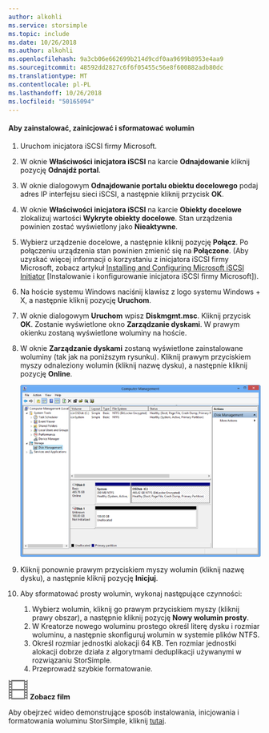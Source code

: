 ```yaml
---
author: alkohli
ms.service: storsimple
ms.topic: include
ms.date: 10/26/2018
ms.author: alkohli
ms.openlocfilehash: 9a3cb06e662699b214d9cdf0aa9699b8953e4aa9
ms.sourcegitcommit: 48592dd2827c6f6f05455c56e8f600882adb80dc
ms.translationtype: MT
ms.contentlocale: pl-PL
ms.lasthandoff: 10/26/2018
ms.locfileid: "50165094"
---
```

<!--author=SharS last changed: 9/17/15-->

#### <a name="to-mount-initialize-and-format-a-volume"></a>Aby zainstalować, zainicjować i sformatować wolumin
1. Uruchom inicjatora iSCSI firmy Microsoft.
2. W oknie **Właściwości inicjatora iSCSI** na karcie **Odnajdowanie** kliknij pozycję **Odnajdź portal**.
3. W oknie dialogowym **Odnajdowanie portalu obiektu docelowego** podaj adres IP interfejsu sieci iSCSI, a następnie kliknij przycisk **OK**. 
4. W oknie **Właściwości inicjatora iSCSI** na karcie **Obiekty docelowe** zlokalizuj wartości **Wykryte obiekty docelowe**. Stan urządzenia powinien zostać wyświetlony jako **Nieaktywne**.
5. Wybierz urządzenie docelowe, a następnie kliknij pozycję **Połącz**. Po połączeniu urządzenia stan powinien zmienić się na **Połączone**. (Aby uzyskać więcej informacji o korzystaniu z inicjatora iSCSI firmy Microsoft, zobacz artykuł [Installing and Configuring Microsoft iSCSI Initiator][1] [Instalowanie i konfigurowanie inicjatora iSCSI firmy Microsoft]).
6. Na hoście systemu Windows naciśnij klawisz z logo systemu Windows + X, a następnie kliknij pozycję **Uruchom**. 
7. W oknie dialogowym **Uruchom** wpisz **Diskmgmt.msc**. Kliknij przycisk **OK**. Zostanie wyświetlone okno **Zarządzanie dyskami**. W prawym okienku zostaną wyświetlone woluminy na hoście.
8. W oknie **Zarządzanie dyskami** zostaną wyświetlone zainstalowane woluminy (tak jak na poniższym rysunku). Kliknij prawym przyciskiem myszy odnaleziony wolumin (kliknij nazwę dysku), a następnie kliknij pozycję **Online**.
   
     ![Inicjowanie i formatowanie woluminu](./media/storsimple-mount-initialize-format-volume/HCS_InitializeFormatVolume-include.png) 
9. Kliknij ponownie prawym przyciskiem myszy wolumin (kliknij nazwę dysku), a następnie kliknij pozycję **Inicjuj**.
10. Aby sformatować prosty wolumin, wykonaj następujące czynności:
    
    1. Wybierz wolumin, kliknij go prawym przyciskiem myszy (kliknij prawy obszar), a następnie kliknij pozycję **Nowy wolumin prosty**.
    2. W Kreatorze nowego woluminu prostego określ literę dysku i rozmiar woluminu, a następnie skonfiguruj wolumin w systemie plików NTFS.
    3. Określ rozmiar jednostki alokacji 64 KB. Ten rozmiar jednostki alokacji dobrze działa z algorytmami deduplikacji używanymi w rozwiązaniu StorSimple.
    4. Przeprowadź szybkie formatowanie.

![Zobacz film](./media/storsimple-mount-initialize-format-volume/Video_icon.png) **Zobacz film**

Aby obejrzeć wideo demonstrujące sposób instalowania, inicjowania i formatowania woluminu StorSimple, kliknij [tutaj](https://azure.microsoft.com/documentation/videos/mount-initialize-and-format-a-storsimple-volume/).

<!--Link references-->
[1]: https://technet.microsoft.com/library/ee338480(WS.10).aspx

